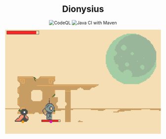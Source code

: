 <div align="center">
    <h1>Dionysius</h1>
    <p>
        <!-- Badges -->
        <img alt="CodeQL" src="https://github.com/karl-zschiebsch/dionysius/actions/workflows/codeql.yml/badge.svg">
        <img alt="Java CI with Maven" src="https://github.com/karl-zschiebsch/dionysius/actions/workflows/maven.yml/badge.svg">
    </p>
</div>

![Game Preview](images/GamePreview.png)